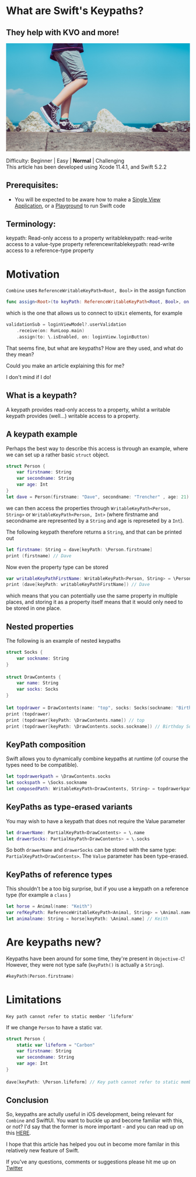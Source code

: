 # What are Swift's Keypaths?
## They help with KVO and more!

![Walking](Images/0*xho-boNpvzWf9cNG.jpeg)

Difficulty: Beginner | Easy | **Normal** | Challenging<br/>
This article has been developed using Xcode 11.4.1, and Swift 5.2.2

## Prerequisites:
* You will be expected to be aware how to make a [Single View Application](https://medium.com/swlh/your-first-ios-application-using-xcode-9983cf6efb71), or a [Playground](https://medium.com/@stevenpcurtis.sc/coding-in-swift-playgrounds-1a5563efa089) to run Swift code

## Terminology:
keypath: Read-only access to a property
writablekeypath: read-write access to a value-type property
referencewritablekeypath: read-write access to a reference-type property


# Motivation
`Combine` uses `ReferenceWritableKeyPath<Root, Bool>` in the assign function

```swift
func assign<Root>(to keyPath: ReferenceWritableKeyPath<Root, Bool>, on object: Root) -> AnyCancellable
```

which is the one that allows us to connect to `UIKit` elements, for example

```swift
validationSub = loginViewModel?.userValidation
    .receive(on: RunLoop.main)
    .assign(to: \.isEnabled, on: loginView.loginButton)
```

That seems fine, but what are keypaths? How are they used, and what do they mean?

Could you make an article explaining this for me?

I don't mind if I do!

## What is a keypath?
A keypath provides read-only access to a property, whilst a writable keypath provides (well...) writable access to a property.

## A keypath example
Perhaps the best way to describe this access is through an example, where we can set up a rather basic `struct` object.

```swift
struct Person {
    var firstname: String
    var secondname: String
    var age: Int
}
let dave = Person(firstname: "Dave", secondname: "Trencher" , age: 21)
```

we can then access the properties through `WritableKeyPath<Person, String>` or `WritableKeyPath<Person, Int>` (where firstname and secondname are represented by a `String` and age is represeted by a `Int`).

The following keypath therefore returns a `String`, and that can be printed out

```swift
let firstname: String = dave[keyPath: \Person.firstname]
print (firstname) // Dave
```

Now even the property type can be stored

```swift
var writableKeyPathFirstName: WritableKeyPath<Person, String> = \Person.firstname
print (dave[keyPath: writableKeyPathFirstName]) // Dave
```

which means that you can potentially use the same property in multiple places, and storing it as a property itself means that it would only need to be stored in one place.

## Nested properties
The following is an example of nested keypaths

``` swift
struct Socks {
    var sockname: String
}

struct DrawContents {
    var name: String
    var socks: Socks
}

let topdrawer = DrawContents(name: "top", socks: Socks(sockname: "Birthday Socks"))
print (topdrawer)
print (topdrawer[keyPath: \DrawContents.name]) // top
print (topdrawer[keyPath: \DrawContents.socks.sockname]) // Birthday Socks
```

## KeyPath composition
Swift allows you to dynamically combine keypaths at runtime (of course the types need to be compatible).
```swift
let topdrawerkpath = \DrawContents.socks
let sockspath = \Socks.sockname
let composedPath: WritableKeyPath<DrawContents, String> = topdrawerkpath.appending(path: sockspath)
```

## KeyPaths as type-erased variants
You may wish to have a keypath that does not require the Value parameter

```swift
let drawerName: PartialKeyPath<DrawContents> = \.name
let drawerSocks: PartialKeyPath<DrawContents> = \.socks
```

So both `drawerName` and `drawerSocks` can be stored with the same type: `PartialKeyPath<DrawContents>`. The `Value` parameter has been type-erased.

## KeyPaths of reference types
This shouldn't be a too big surprise, but if you use a keypath on a reference type (for example a `class` )

```swift
let horse = Animal(name: "Keith")
var refKeyPath: ReferenceWritableKeyPath<Animal, String> = \Animal.name
let animalname: String = horse[keyPath: \Animal.name] // Keith
```

# Are keypaths new?
Keypaths have been around for some time, they're present in `Objective-C`!  However, they were not type safe (`keyPath()` is actually a `String`).
```swift
#keyPath(Person.firstname)
```

# Limitations
`Key path cannot refer to static member 'lifeform'`

If we change `Person` to have a static var. 
```swift
struct Person {
    static var lifeform = "Carbon"
    var firstname: String
    var secondname: String
    var age: Int
}

dave[keyPath: \Person.lifeform] // Key path cannot refer to static member 'lifeform'
```

## Conclusion
So, keypaths are actully useful in iOS development, being relevant for `Combine` and SwiftUI. You want to buckle up and become familiar with this, or not? I'd say that the former is more important - and you can read up on this [HERE](https://medium.com/@stevenpcurtis.sc/combine-and-urlsession-in-uikit-68f1caa40ee1).

I hope that this article has helped you out in become more familar in this relatively new feature of Swift.

If you've any questions, comments or suggestions please hit me up on [Twitter](https://twitter.com/stevenpcurtis) 
